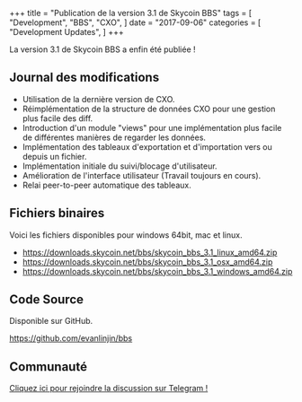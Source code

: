 +++
title = "Publication de la version 3.1 de Skycoin BBS"
tags = [
"Development",
"BBS",
"CXO",
]
date = "2017-09-06"
categories = [
"Development Updates",
]
+++

La version 3.1 de Skycoin BBS a enfin été publiée ! 

## Journal des modifications

- Utilisation de la dernière version de CXO.
- Réimplémentation de la structure de données CXO pour une gestion plus facile des diff.
- Introduction d'un module "views" pour une implémentation plus facile de différentes manières de regarder les données.
- Implémentation des tableaux d'exportation et d'importation vers ou depuis un fichier.
- Implémentation initiale du suivi/blocage d'utilisateur.
- Amélioration de l'interface utilisateur (Travail toujours en cours).
- Relai peer-to-peer automatique des tableaux.


## Fichiers binaires

Voici les fichiers disponibles pour windows 64bit, mac et linux.

- https://downloads.skycoin.net/bbs/skycoin_bbs_3.1_linux_amd64.zip
- https://downloads.skycoin.net/bbs/skycoin_bbs_3.1_osx_amd64.zip
- https://downloads.skycoin.net/bbs/skycoin_bbs_3.1_windows_amd64.zip

## Code Source

Disponible sur GitHub.

https://github.com/evanlinjin/bbs

## Communauté

[Cliquez ici pour rejoindre la discussion sur Telegram !](https://t.me/skycoinbbs)
